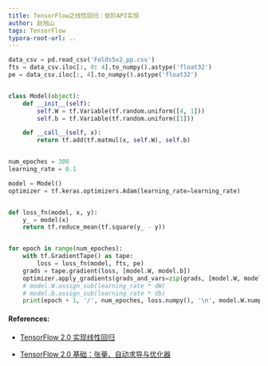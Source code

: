 ```yaml
---
title: TensorFlow之线性回归：低阶API实现
author: 赵旭山
tags: TensorFlow
typora-root-url: ..
---
```




```python
data_csv = pd.read_csv('Folds5x2_pp.csv')
fts = data_csv.iloc[:, 0: 4].to_numpy().astype('float32')
pe = data_csv.iloc[:, 4].to_numpy().astype('float32')


class Model(object):
    def __init__(self):
        self.W = tf.Variable(tf.random.uniform([4, 1]))
        self.b = tf.Variable(tf.random.uniform([1]))

    def __call__(self, x):
        return tf.add(tf.matmul(x, self.W), self.b)


num_epoches = 300
learning_rate = 0.1    

model = Model()
optimizer = tf.keras.optimizers.Adam(learning_rate=learning_rate)


def loss_fn(model, x, y):
    y_ = model(x)
    return tf.reduce_mean(tf.square(y_ - y))


for epoch in range(num_epoches):
    with tf.GradientTape() as tape:
        loss = loss_fn(model, fts, pe)
    grads = tape.gradient(loss, [model.W, model.b])
    optimizer.apply_gradients(grads_and_vars=zip(grads, [model.W, model.b]))
    # model.W.assign_sub(learning_rate * dW)
    # model.b.assign_sub(learning_rate * db)
    print(epoch + 1, '/', num_epoches, loss.numpy(), '\n', model.W.numpy(), '\n', model.b.numpy())
```















#### References:

* [TensorFlow 2.0 实现线性回归](https://huhuhang.com/post/machine-learning/tensorflow-2-0-02)

* [TensorFlow 2.0 基础：张量、自动求导与优化器](https://blog.csdn.net/zkbaba/article/details/100060157)